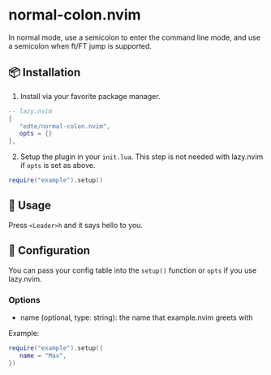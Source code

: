 # normal-colon.nvim
In normal mode, use a semicolon to enter the command line mode, and use a semicolon when ft/FT jump is supported.


## 📦 Installation

1. Install via your favorite package manager.

```lua
-- lazy.nvim
{
   "edte/normal-colon.nvim",
   opts = {}
},
```

2. Setup the plugin in your `init.lua`. This step is not needed with lazy.nvim if `opts` is set as above.

```lua
require("example").setup()
```

## 🚀 Usage

Press `<Leader>h` and it says hello to you.

## 🔧 Configuration

You can pass your config table into the `setup()` function or `opts` if you use lazy.nvim.

### Options

- name (optional, type: string): the name that example.nvim greets with

Example:

```lua
require("example").setup({
   name = "Max",
})
```

